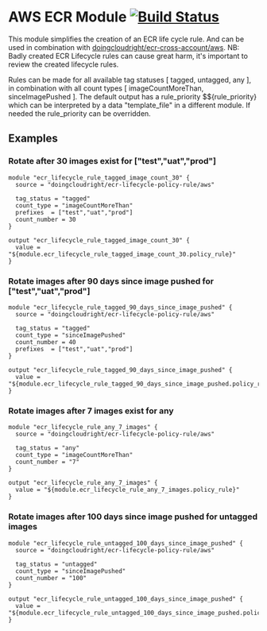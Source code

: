 # AWS ECR Module  [![Build Status](https://travis-ci.org/doingcloudright/terraform-aws-ecr-lifecycle-policy-rule.svg?branch=master)](https://travis-ci.org/doingcloudright/terraform-aws-ecr-lifecycle-policy-rule)

This module simplifies the creation of an ECR life cycle rule. And can be used in combination with <a href="https://registry.terraform.io/modules/doingcloudright/ecr-cross-account/aws/">doingcloudright/ecr-cross-account/aws</a>. NB: Badly created ECR Lifecycle rules can cause great harm, it's important to review the created lifecycle rules.

Rules can be made for all available tag statuses [ tagged, untagged, any ], in combination with all count types [ imageCountMoreThan, sinceImagePushed ]. The default output
has a rule_priority $${rule_priority} which can be interpreted by a data "template_file" in a different module. If needed the rule_priority can be overridden.

## Examples

### Rotate after 30 images exist for ["test","uat","prod"]

```
module "ecr_lifecycle_rule_tagged_image_count_30" {
  source = "doingcloudright/ecr-lifecycle-policy-rule/aws"

  tag_status = "tagged"
  count_type = "imageCountMoreThan"
  prefixes  = ["test","uat","prod"]
  count_number = 30
}

output "ecr_lifecycle_rule_tagged_image_count_30" {
  value = "${module.ecr_lifecycle_rule_tagged_image_count_30.policy_rule}"
}
```

### Rotate images after 90 days since image pushed for ["test","uat","prod"]
```
module "ecr_lifecycle_rule_tagged_90_days_since_image_pushed" {
  source = "doingcloudright/ecr-lifecycle-policy-rule/aws"

  tag_status = "tagged"
  count_type = "sinceImagePushed"
  count_number = 40
  prefixes  = ["test","uat","prod"]
}

output "ecr_lifecycle_rule_tagged_90_days_since_image_pushed" {
  value = "${module.ecr_lifecycle_rule_tagged_90_days_since_image_pushed.policy_rule}"
}
```

### Rotate images after 7 images exist for any
```
module "ecr_lifecycle_rule_any_7_images" {
  source = "doingcloudright/ecr-lifecycle-policy-rule/aws"

  tag_status = "any"
  count_type = "imageCountMoreThan"
  count_number = "7"
}

output "ecr_lifecycle_rule_any_7_images" {
  value = "${module.ecr_lifecycle_rule_any_7_images.policy_rule}"
}
```

### Rotate images after 100 days since image pushed for untagged images
```
module "ecr_lifecycle_rule_untagged_100_days_since_image_pushed" {
  source = "doingcloudright/ecr-lifecycle-policy-rule/aws"

  tag_status = "untagged"
  count_type = "sinceImagePushed"
  count_number = "100"
}

output "ecr_lifecycle_rule_untagged_100_days_since_image_pushed" {
  value = "${module.ecr_lifecycle_rule_untagged_100_days_since_image_pushed.policy_rule}"
}
```
